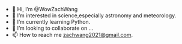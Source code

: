 - 👋 Hi, I’m @WowZachWang
- 👀 I’m interested in science,especially astronomy and meteorology.
- 🌱 I’m currently learning Python.
- 💞️ I’m looking to collaborate on ...
- 📫 How to reach me zachwang2021@gmail.com.


<!---
WowZachWang/WowZachWang is a ✨ special ✨ repository because its `README.md` (this file) appears on your GitHub profile.
You can click the Preview link to take a look at your changes.
--->
